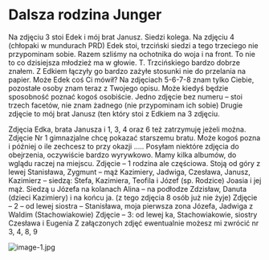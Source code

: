 # Dalsza rodzina Junger

Na zdjęciu 3 stoi Edek i mój brat Janusz. Siedzi kolega. Na zdjęciu 4 (chłopaki w mundurach PRD) Edek stoi, trzciński siedzi a tego trzeciego nie przypominam sobie. Razem szliśmy na ochotnika do woja i na front. To nie to co dzisiejsza młodzież ma w głowie. T. Trzcińskiego bardzo dobrze znałem. Z Edkiem łączyły go bardzo zażyłe stosunki nie do przelania na papier. Może Edek coś Ci mówił?
Na zdjęciach 5-6-7-8 znam tylko Ciebie, pozostałe osoby znam teraz z Twojego opisu. Może kiedyś będzie sposobność poznać kogoś osobiście.
Jedno zdjęcie bez numeru – stoi trzech facetów, nie znam żadnego (nie przypominam ich sobie)
Drugie zdjęcie to mój brat Janusz (ten który stoi z Edkiem na 3 zdjęciu.


Zdjęcia Edka, brata Janusza i 1, 3, 4 oraz 6 też zatrzymuję jeżeli można. Zdjęcie Nr 1 gimnazjalne chcę pokazać starszemu bratu. Może kogoś pozna i później o ile zechcesz to przy okazji …..
Posyłam niektóre zdjęcia do obejrzenia, oczywiście bardzo wyrywkowo. Mamy kilka albumów, do wglądu raczej na miejscu.
Zdjęcie – 1 rodzina ale częściowa. Stoją od góry z lewej Stanisława, Zygmunt – mąż Kazimiery, Jadwiga, Czesława, Janusz, Kazimierz – siedzą: Stefa, Kazimiera, Teofila i Józef (sp. Rodzice) Joasia i jej mąż. Siedzą u Józefa na kolanach Alina – na podłodze Zdzisław, Danuta (dzieci Kazimiery) i na końcu ja. (z tego zdjęcia 8 osób już nie żyje)
Zdjęcie – 2 – od lewej siostra – Stanisława, moja pierwsza zona Józefa, Jadwiga z Waldim (Stachowiakowie)
Zdjęcie – 3: od lewej ka, Stachowiakowie, siostry Czesława i Eugenia
Z załączonych zdjęć ewentualnie możesz mi zwrócić nr 3, 4, 8, 9

![image-1.jpg](image-1.jpg)
